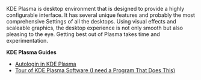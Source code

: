 KDE Plasma is desktop environment that is designed to provide a highly configurable interface. It has several unique features and probably the most comprehensive Settings of all the desktops. Using visual effects and scaleable graphics, the desktop experience is not only smooth but also pleasing to the eye. Getting best out of Plasma takes time and experimentation.

**KDE Plasma Guides**

- [Autologin in KDE Plasma](https://kororaproject.org/support/documentation/autologin-in-kde-plasma)
- [Tour of KDE Plasma Software (I need a Program That Does This)](https://kororaproject.org/support/documentation/tour-of-kde-plasma-software-i-need-a-program-that-does-this)
